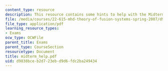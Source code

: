 ```yaml
---
content_type: resource
description: This resource contains some hints to help with the Midterm Exam.
file: /media/courses/22-615-mhd-theory-of-fusion-systems-spring-2007/d9838bceb2d723ebd9d6fdc2ba249434_midterm_help.pdf
file_type: application/pdf
learning_resource_types:
- Exams
ocw_type: OCWFile
parent_title: Exams
parent_type: CourseSection
resourcetype: Document
title: midterm_help.pdf
uid: d9838bce-b2d7-23eb-d9d6-fdc2ba249434
---
```


